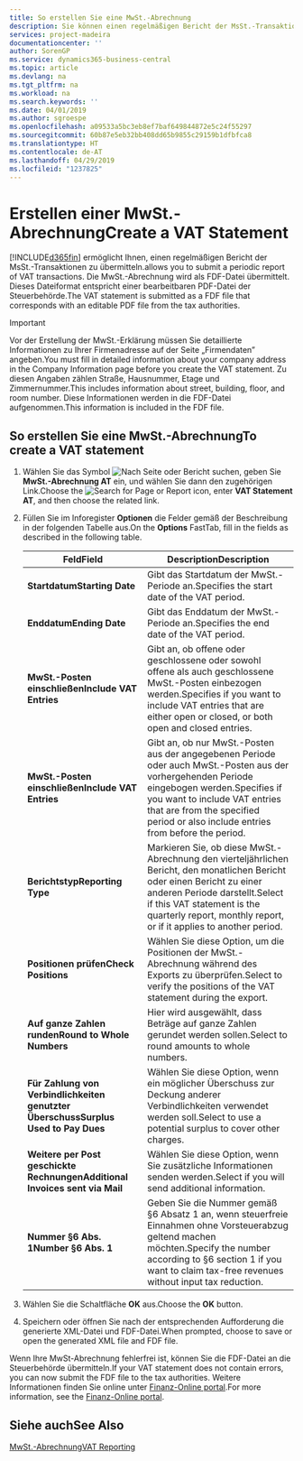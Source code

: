 ```yaml
---
title: So erstellen Sie eine MwSt.-Abrechnung
description: Sie können einen regelmäßigen Bericht der MsSt.-Transaktionen übermitteln. Die MwSt.-Abrechnung wird als FDF-Datei übermittelt, die einer bearbeitbaren PDF-Datei von der Steuerbehörde entspricht.
services: project-madeira
documentationcenter: ''
author: SorenGP
ms.service: dynamics365-business-central
ms.topic: article
ms.devlang: na
ms.tgt_pltfrm: na
ms.workload: na
ms.search.keywords: ''
ms.date: 04/01/2019
ms.author: sgroespe
ms.openlocfilehash: a09533a5bc3eb8ef7baf649844872e5c24f55297
ms.sourcegitcommit: 60b87e5eb32bb408dd65b9855c29159b1dfbfca8
ms.translationtype: HT
ms.contentlocale: de-AT
ms.lasthandoff: 04/29/2019
ms.locfileid: "1237825"
---
```

# <a name="create-a-vat-statement"></a><span data-ttu-id="44e37-104">Erstellen einer MwSt.-Abrechnung</span><span class="sxs-lookup"><span data-stu-id="44e37-104">Create a VAT Statement</span></span>
[!INCLUDE[d365fin](../../includes/d365fin_md.md)] <span data-ttu-id="44e37-105">ermöglicht Ihnen, einen regelmäßigen Bericht der MsSt.-Transaktionen zu übermitteln.</span><span class="sxs-lookup"><span data-stu-id="44e37-105">allows you to submit a periodic report of VAT transactions.</span></span> <span data-ttu-id="44e37-106">Die MwSt.-Abrechnung wird als FDF-Datei übermittelt. Dieses Dateiformat entspricht einer bearbeitbaren PDF-Datei der Steuerbehörde.</span><span class="sxs-lookup"><span data-stu-id="44e37-106">The VAT statement is submitted as a FDF file that corresponds with an editable PDF file from the tax authorities.</span></span>  

> [!IMPORTANT]  
>  <span data-ttu-id="44e37-107">Vor der Erstellung der MwSt.-Erklärung müssen Sie detaillierte Informationen zu Ihrer Firmenadresse auf der Seite „Firmendaten” angeben.</span><span class="sxs-lookup"><span data-stu-id="44e37-107">You must fill in detailed information about your company address in the Company Information page before you create the VAT statement.</span></span> <span data-ttu-id="44e37-108">Zu diesen Angaben zählen Straße, Hausnummer, Etage und Zimmernummer.</span><span class="sxs-lookup"><span data-stu-id="44e37-108">This includes information about street, building, floor, and room number.</span></span> <span data-ttu-id="44e37-109">Diese Informationen werden in die FDF-Datei aufgenommen.</span><span class="sxs-lookup"><span data-stu-id="44e37-109">This information is included in the FDF file.</span></span>  

## <a name="to-create-a-vat-statement"></a><span data-ttu-id="44e37-110">So erstellen Sie eine MwSt.-Abrechnung</span><span class="sxs-lookup"><span data-stu-id="44e37-110">To create a VAT statement</span></span>  

1.  <span data-ttu-id="44e37-111">Wählen Sie das Symbol ![Nach Seite oder Bericht suchen](../../media/ui-search/search_small.png "Nach Seite oder Bericht suchen"), geben Sie **MwSt.-Abrechnung AT** ein, und wählen Sie dann den zugehörigen Link.</span><span class="sxs-lookup"><span data-stu-id="44e37-111">Choose the ![Search for Page or Report](../../media/ui-search/search_small.png "Search for Page or Report icon") icon, enter **VAT Statement AT**, and then choose the related link.</span></span>  
2.  <span data-ttu-id="44e37-112">Füllen Sie im Inforegister **Optionen** die Felder gemäß der Beschreibung in der folgenden Tabelle aus.</span><span class="sxs-lookup"><span data-stu-id="44e37-112">On the **Options** FastTab, fill in the fields as described in the following table.</span></span>  

    |<span data-ttu-id="44e37-113">Feld</span><span class="sxs-lookup"><span data-stu-id="44e37-113">Field</span></span>|<span data-ttu-id="44e37-114">Description</span><span class="sxs-lookup"><span data-stu-id="44e37-114">Description</span></span>|  
    |---------------------------------|---------------------------------------|  
    |<span data-ttu-id="44e37-115">**Startdatum**</span><span class="sxs-lookup"><span data-stu-id="44e37-115">**Starting Date**</span></span>|<span data-ttu-id="44e37-116">Gibt das Startdatum der MwSt.-Periode an.</span><span class="sxs-lookup"><span data-stu-id="44e37-116">Specifies the start date of the VAT period.</span></span>|  
    |<span data-ttu-id="44e37-117">**Enddatum**</span><span class="sxs-lookup"><span data-stu-id="44e37-117">**Ending Date**</span></span>|<span data-ttu-id="44e37-118">Gibt das Enddatum der MwSt.-Periode an.</span><span class="sxs-lookup"><span data-stu-id="44e37-118">Specifies the end date of the VAT period.</span></span>|  
    |<span data-ttu-id="44e37-119">**MwSt.-Posten einschließen**</span><span class="sxs-lookup"><span data-stu-id="44e37-119">**Include VAT Entries**</span></span>|<span data-ttu-id="44e37-120">Gibt an, ob offene oder geschlossene oder sowohl offene als auch geschlossene MwSt.-Posten einbezogen werden.</span><span class="sxs-lookup"><span data-stu-id="44e37-120">Specifies if you want to include VAT entries that are either open or closed, or both open and closed entries.</span></span>|  
    |<span data-ttu-id="44e37-121">**MwSt.-Posten einschließen**</span><span class="sxs-lookup"><span data-stu-id="44e37-121">**Include VAT Entries**</span></span>|<span data-ttu-id="44e37-122">Gibt an, ob nur MwSt.-Posten aus der angegebenen Periode oder auch MwSt.-Posten aus der vorhergehenden Periode eingebogen werden.</span><span class="sxs-lookup"><span data-stu-id="44e37-122">Specifies if you want to include VAT entries that are from the specified period or also include entries from before the period.</span></span>|  
    |<span data-ttu-id="44e37-123">**Berichtstyp**</span><span class="sxs-lookup"><span data-stu-id="44e37-123">**Reporting Type**</span></span>|<span data-ttu-id="44e37-124">Markieren Sie, ob diese MwSt.-Abrechnung den vierteljährlichen Bericht, den monatlichen Bericht oder einen Bericht zu einer anderen Periode darstellt.</span><span class="sxs-lookup"><span data-stu-id="44e37-124">Select if this VAT statement is the quarterly report, monthly report, or if it applies to another period.</span></span>|  
    |<span data-ttu-id="44e37-125">**Positionen prüfen**</span><span class="sxs-lookup"><span data-stu-id="44e37-125">**Check Positions**</span></span>|<span data-ttu-id="44e37-126">Wählen Sie diese Option, um die Positionen der MwSt.-Abrechnung während des Exports zu überprüfen.</span><span class="sxs-lookup"><span data-stu-id="44e37-126">Select to verify the positions of the VAT statement during the export.</span></span>|  
    |<span data-ttu-id="44e37-127">**Auf ganze Zahlen runden**</span><span class="sxs-lookup"><span data-stu-id="44e37-127">**Round to Whole Numbers**</span></span>|<span data-ttu-id="44e37-128">Hier wird ausgewählt, dass Beträge auf ganze Zahlen gerundet werden sollen.</span><span class="sxs-lookup"><span data-stu-id="44e37-128">Select to round amounts to whole numbers.</span></span>|  
    |<span data-ttu-id="44e37-129">**Für Zahlung von Verbindlichkeiten genutzter Überschuss**</span><span class="sxs-lookup"><span data-stu-id="44e37-129">**Surplus Used to Pay Dues**</span></span>|<span data-ttu-id="44e37-130">Wählen Sie diese Option, wenn ein möglicher Überschuss zur Deckung anderer Verbindlichkeiten verwendet werden soll.</span><span class="sxs-lookup"><span data-stu-id="44e37-130">Select to use a potential surplus to cover other charges.</span></span>|  
    |<span data-ttu-id="44e37-131">**Weitere per Post geschickte Rechnungen**</span><span class="sxs-lookup"><span data-stu-id="44e37-131">**Additional Invoices sent via Mail**</span></span>|<span data-ttu-id="44e37-132">Wählen Sie diese Option, wenn Sie zusätzliche Informationen senden werden.</span><span class="sxs-lookup"><span data-stu-id="44e37-132">Select if you will send additional information.</span></span>|  
    |<span data-ttu-id="44e37-133">**Nummer §6 Abs. 1**</span><span class="sxs-lookup"><span data-stu-id="44e37-133">**Number §6 Abs. 1**</span></span>|<span data-ttu-id="44e37-134">Geben Sie die Nummer gemäß §6 Absatz 1 an, wenn steuerfreie Einnahmen ohne Vorsteuerabzug geltend machen möchten.</span><span class="sxs-lookup"><span data-stu-id="44e37-134">Specify the number according to §6 section 1 if you want to claim tax-free revenues without input tax reduction.</span></span>|  

3.  <span data-ttu-id="44e37-135">Wählen Sie die Schaltfläche **OK** aus.</span><span class="sxs-lookup"><span data-stu-id="44e37-135">Choose the **OK** button.</span></span>  
4.  <span data-ttu-id="44e37-136">Speichern oder öffnen Sie nach der entsprechenden Aufforderung die generierte XML-Datei und FDF-Datei.</span><span class="sxs-lookup"><span data-stu-id="44e37-136">When prompted, choose to save or open the generated XML file and FDF file.</span></span>  

<span data-ttu-id="44e37-137">Wenn Ihre MwSt-Abrechnung fehlerfrei ist, können Sie die FDF-Datei an die Steuerbehörde übermitteln.</span><span class="sxs-lookup"><span data-stu-id="44e37-137">If your VAT statement does not contain errors, you can now submit the FDF file to the tax authorities.</span></span> <span data-ttu-id="44e37-138">Weitere Informationen finden Sie online unter [Finanz-Online portal](https://go.microsoft.com/fwlink/?LinkId=239929).</span><span class="sxs-lookup"><span data-stu-id="44e37-138">For more information, see the [Finanz-Online portal](https://go.microsoft.com/fwlink/?LinkId=239929).</span></span>  

## <a name="see-also"></a><span data-ttu-id="44e37-139">Siehe auch</span><span class="sxs-lookup"><span data-stu-id="44e37-139">See Also</span></span>  
[<span data-ttu-id="44e37-140">MwSt.-Abrechnung</span><span class="sxs-lookup"><span data-stu-id="44e37-140">VAT Reporting</span></span>](vat-reporting.md)
